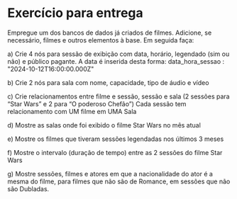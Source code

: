 # Exercício para entrega

Empregue um dos bancos de dados já criados de filmes. Adicione, se necessário, filmes e outros elementos à base. Em seguida faça:

a) Crie 4 nós para sessão de exibição com data, horário, legendado (sim ou não) e público
pagante. A data é inserida desta forma: data_hora_sessao : "2024-10-12T16:00:00.000Z"

b) Crie 2 nós para sala com nome, capacidade, tipo de áudio e vídeo

c) Crie relacionamentos entre filme e sessão, sessão e sala (2 sessões para “Star Wars” e 2 para
“O poderoso Chefão”)
Cada sessão tem relacionamento com UM filme em UMA Sala

d) Mostre as salas onde foi exibido o filme Star Wars no mês atual

e) Mostre os filmes que tiveram sessões legendadas nos últimos 3 meses

f) Mostre o intervalo (duração de tempo) entre as 2 sessões do filme Star Wars

g) Mostre sessões, filmes e atores em que a nacionalidade do ator é a mesma do filme, para
filmes que não são de Romance, em sessões que não são Dubladas.

